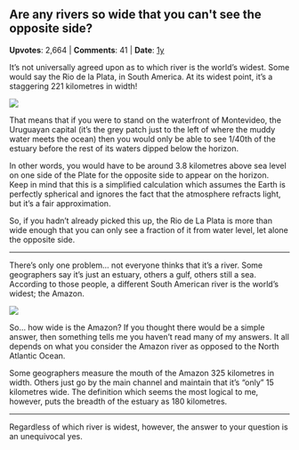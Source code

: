 ## Are any rivers so wide that you can't see the opposite side?
    
**Upvotes**: 2,664 | **Comments**: 41 | **Date**: [1y](https://www.quora.com/Are-any-rivers-so-wide-that-you-cant-see-the-opposite-side/answer/Gary-Meaney)

It’s not universally agreed upon as to which river is the world’s widest. Some would say the Rio de la Plata, in South America. At its widest point, it’s a staggering 221 kilometres in width!

![](https://qph.fs.quoracdn.net/main-qimg-b2e04d332372e335212d1b2ac75f8a61-lq)

That means that if you were to stand on the waterfront of Montevideo, the Uruguayan capital (it’s the grey patch just to the left of where the muddy water meets the ocean) then you would only be able to see 1/40th of the estuary before the rest of its waters dipped below the horizon.

In other words, you would have to be around 3.8 kilometres above sea level on one side of the Plate for the opposite side to appear on the horizon. Keep in mind that this is a simplified calculation which assumes the Earth is perfectly spherical and ignores the fact that the atmosphere refracts light, but it’s a fair approximation.

So, if you hadn’t already picked this up, the Rio de La Plata is more than wide enough that you can only see a fraction of it from water level, let alone the opposite side.

* * *

There’s only one problem… not everyone thinks that it’s a river. Some geographers say it’s just an estuary, others a gulf, others still a sea. According to those people, a different South American river is the world’s widest; the Amazon.

![](https://qph.fs.quoracdn.net/main-qimg-efd242cc331199c3ffde60cc9abf4854-lq)

So… how wide is the Amazon? If you thought there would be a simple answer, then something tells me you haven’t read many of my answers. It all depends on what you consider the Amazon river as opposed to the North Atlantic Ocean.

Some geographers measure the mouth of the Amazon 325 kilometres in width. Others just go by the main channel and maintain that it’s “only” 15 kilometres wide. The definition which seems the most logical to me, however, puts the breadth of the estuary as 180 kilometres.

* * *

Regardless of which river is widest, however, the answer to your question is an unequivocal yes.

